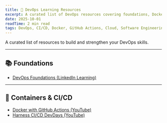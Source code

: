 ```yaml
---
title: 🚀 DevOps Learning Resources
excerpt: A curated list of DevOps resources covering foundations, Docker, GitHub Actions, and modern CI/CD practices.
date: 2025-10-01
readTime: 2 min read
tags: DevOps, CI/CD, Docker, GitHub Actions, Cloud, Software Engineering
---
```


A curated list of resources to build and strengthen your DevOps skills.  

---

## 📚 Foundations
- [DevOps Foundations (LinkedIn Learning)](https://www.linkedin.com/learning/devops-foundations-23454205/the-foundations-of-devops)

---

## 🐳 Containers & CI/CD
- [Docker with GitHub Actions (YouTube)](https://www.youtube.com/watch?v=x7f9x30W_dI)
- [Harness CI/CD DevDays (YouTube)](https://www.youtube.com/watch?v=Mh8FvsuhWNM)
